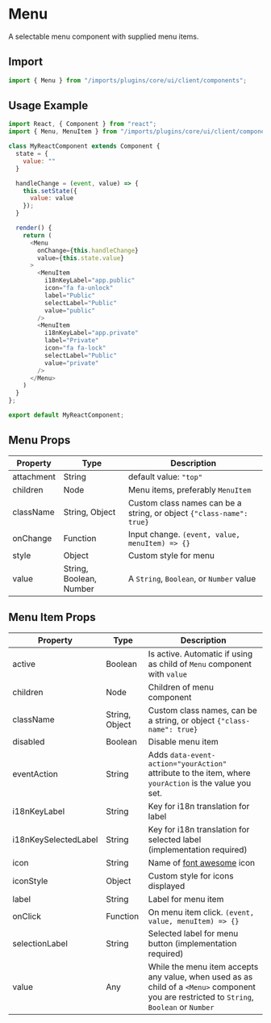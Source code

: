 # Menu

A selectable menu component with supplied menu items.

## Import

```javascript
import { Menu } from "/imports/plugins/core/ui/client/components";
```

## Usage Example

```javascript
import React, { Component } from "react";
import { Menu, MenuItem } from "/imports/plugins/core/ui/client/components";

class MyReactComponent extends Component {
  state = {
    value: ""
  }

  handleChange = (event, value) => {
    this.setState({
      value: value
    });
  }

  render() {
    return (
      <Menu
        onChange={this.handleChange}
        value={this.state.value}
      >
        <MenuItem
          i18nKeyLabel="app.public"
          icon="fa fa-unlock"
          label="Public"
          selectLabel="Public"
          value="public"
        />
        <MenuItem
          i18nKeyLabel="app.private"
          label="Private"
          icon="fa fa-lock"
          selectLabel="Public"
          value="private"
        />
      </Menu>
    )
  }
};

export default MyReactComponent;
```

## Menu Props

| Property   | Type                    | Description                                                          |
| ---------- | ----------------------- | -------------------------------------------------------------------- |
| attachment | String                  | default value: `"top"`                                               |
| children   | Node                    | Menu items, preferably `MenuItem`                                    |
| className  | String, Object          | Custom class names can be a string, or object `{"class-name": true}` |
| onChange   | Function                | Input change. `(event, value, menuItem) => {}`                       |
| style      | Object                  | Custom style for menu                                                |
| value      | String, Boolean, Number | A `String`, `Boolean`, or `Number` value                             |

## Menu Item Props

| Property             | Type           | Description                                                                                                                                |
| -------------------- | -------------- | ------------------------------------------------------------------------------------------------------------------------------------------ |
| active               | Boolean        | Is active. Automatic if using as child of `Menu` component with `value`                                                                    |
| children             | Node           | Children of menu component                                                                                                                 |
| className            | String, Object | Custom class names, can be a string, or object `{"class-name": true}`                                                                      |
| disabled             | Boolean        | Disable menu item                                                                                                                          |
| eventAction          | String         | Adds `data-event-action="yourAction"` attribute to the item, where `yourAction` is the value you set.                                      |
| i18nKeyLabel         | String         | Key for i18n translation for label                                                                                                         |
| i18nKeySelectedLabel | String         | Key for i18n translation for selected label (implementation required)                                                                      |
| icon                 | String         | Name of [font awesome](https://fortawesome.github.io/Font-Awesome/) icon                                                                   |
| iconStyle            | Object         | Custom style for icons displayed                                                                                                           |
| label                | String         | Label for menu item                                                                                                                        |
| onClick              | Function       | On menu item click. `(event, value, menuItem) => {}`                                                                                       |
| selectionLabel       | String         | Selected label for menu button (implementation required)                                                                                   |
| value                | Any            | While the menu item accepts any value, when used as as child of a `<Menu>` component you are restricted to `String`, `Boolean` or `Number` |
